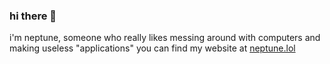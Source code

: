 ### hi there 👋
i'm neptune, someone who really likes messing around with computers and making useless "applications"
you can find my website at [neptune.lol](https://neptune.lol)
